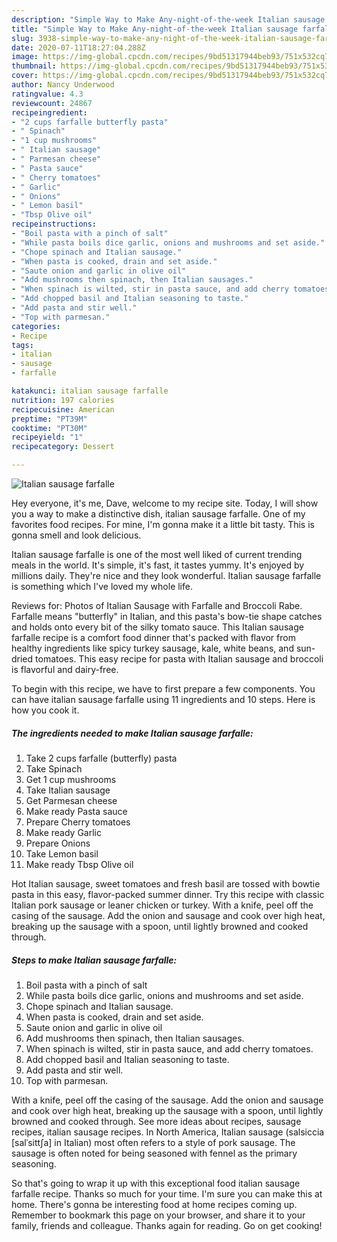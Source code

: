 ```yaml
---
description: "Simple Way to Make Any-night-of-the-week Italian sausage farfalle"
title: "Simple Way to Make Any-night-of-the-week Italian sausage farfalle"
slug: 3938-simple-way-to-make-any-night-of-the-week-italian-sausage-farfalle
date: 2020-07-11T18:27:04.288Z
image: https://img-global.cpcdn.com/recipes/9bd51317944beb93/751x532cq70/italian-sausage-farfalle-recipe-main-photo.jpg
thumbnail: https://img-global.cpcdn.com/recipes/9bd51317944beb93/751x532cq70/italian-sausage-farfalle-recipe-main-photo.jpg
cover: https://img-global.cpcdn.com/recipes/9bd51317944beb93/751x532cq70/italian-sausage-farfalle-recipe-main-photo.jpg
author: Nancy Underwood
ratingvalue: 4.3
reviewcount: 24867
recipeingredient:
- "2 cups farfalle butterfly pasta"
- " Spinach"
- "1 cup mushrooms"
- " Italian sausage"
- " Parmesan cheese"
- " Pasta sauce"
- " Cherry tomatoes"
- " Garlic"
- " Onions"
- " Lemon basil"
- "Tbsp Olive oil"
recipeinstructions:
- "Boil pasta with a pinch of salt"
- "While pasta boils dice garlic, onions and mushrooms and set aside."
- "Chope spinach and Italian sausage."
- "When pasta is cooked, drain and set aside."
- "Saute onion and garlic in olive oil"
- "Add mushrooms then spinach, then Italian sausages."
- "When spinach is wilted, stir in pasta sauce, and add cherry tomatoes."
- "Add chopped basil and Italian seasoning to taste."
- "Add pasta and stir well."
- "Top with parmesan."
categories:
- Recipe
tags:
- italian
- sausage
- farfalle

katakunci: italian sausage farfalle 
nutrition: 197 calories
recipecuisine: American
preptime: "PT39M"
cooktime: "PT30M"
recipeyield: "1"
recipecategory: Dessert

---
```



![Italian sausage farfalle](https://img-global.cpcdn.com/recipes/9bd51317944beb93/751x532cq70/italian-sausage-farfalle-recipe-main-photo.jpg)

Hey everyone, it's me, Dave, welcome to my recipe site. Today, I will show you a way to make a distinctive dish, italian sausage farfalle. One of my favorites food recipes. For mine, I'm gonna make it a little bit tasty. This is gonna smell and look delicious.

Italian sausage farfalle is one of the most well liked of current trending meals in the world. It's simple, it's fast, it tastes yummy. It's enjoyed by millions daily. They're nice and they look wonderful. Italian sausage farfalle is something which I've loved my whole life.

Reviews for: Photos of Italian Sausage with Farfalle and Broccoli Rabe. Farfalle means &#34;butterfly&#34; in Italian, and this pasta&#39;s bow-tie shape catches and holds onto every bit of the silky tomato sauce. This Italian sausage farfalle recipe is a comfort food dinner that&#39;s packed with flavor from healthy ingredients like spicy turkey sausage, kale, white beans, and sun-dried tomatoes. This easy recipe for pasta with Italian sausage and broccoli is flavorful and dairy-free.


To begin with this recipe, we have to first prepare a few components. You can have italian sausage farfalle using 11 ingredients and 10 steps. Here is how you cook it.

<!--inarticleads1-->

##### The ingredients needed to make Italian sausage farfalle:

1. Take 2 cups farfalle (butterfly) pasta
1. Take  Spinach
1. Get 1 cup mushrooms
1. Take  Italian sausage
1. Get  Parmesan cheese
1. Make ready  Pasta sauce
1. Prepare  Cherry tomatoes
1. Make ready  Garlic
1. Prepare  Onions
1. Take  Lemon basil
1. Make ready Tbsp Olive oil


Hot Italian sausage, sweet tomatoes and fresh basil are tossed with bowtie pasta in this easy, flavor-packed summer dinner. Try this recipe with classic Italian pork sausage or leaner chicken or turkey. With a knife, peel off the casing of the sausage. Add the onion and sausage and cook over high heat, breaking up the sausage with a spoon, until lightly browned and cooked through. 

<!--inarticleads2-->

##### Steps to make Italian sausage farfalle:

1. Boil pasta with a pinch of salt
1. While pasta boils dice garlic, onions and mushrooms and set aside.
1. Chope spinach and Italian sausage.
1. When pasta is cooked, drain and set aside.
1. Saute onion and garlic in olive oil
1. Add mushrooms then spinach, then Italian sausages.
1. When spinach is wilted, stir in pasta sauce, and add cherry tomatoes.
1. Add chopped basil and Italian seasoning to taste.
1. Add pasta and stir well.
1. Top with parmesan.


With a knife, peel off the casing of the sausage. Add the onion and sausage and cook over high heat, breaking up the sausage with a spoon, until lightly browned and cooked through. See more ideas about recipes, sausage recipes, italian sausage recipes. In North America, Italian sausage (salsiccia [salˈsittʃa] in Italian) most often refers to a style of pork sausage. The sausage is often noted for being seasoned with fennel as the primary seasoning. 

So that's going to wrap it up with this exceptional food italian sausage farfalle recipe. Thanks so much for your time. I'm sure you can make this at home. There's gonna be interesting food at home recipes coming up. Remember to bookmark this page on your browser, and share it to your family, friends and colleague. Thanks again for reading. Go on get cooking!
